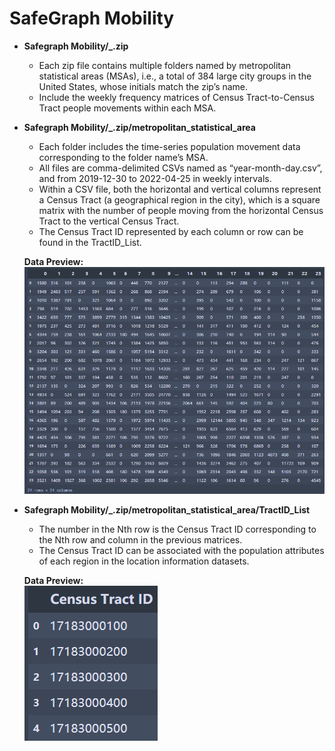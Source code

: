 # SafeGraph Mobility 
- **Safegraph Mobility/\_.zip**
  
  - Each zip file contains multiple folders named by metropolitan statistical areas (MSAs), i.e., a total of 384 large city groups in the United States, whose initials match the zip’s name. 
  - Include the weekly frequency matrices of Census Tract-to-Census Tract people movements within each MSA.
  
- **Safegraph Mobility/\_.zip/metropolitan_statistical_area**  
  - Each folder includes the time-series population movement data corresponding to the folder name’s MSA. 
  - All files are comma-delimited CSVs named as “year-month-day.csv”, and from 2019-12-30 to 2022-04-25 in weekly intervals. 
  - Within a CSV file, both the horizontal and vertical columns represent a Census Tract (a geographical region in the city), which is a square matrix with the number of people moving from the horizontal Census Tract to the vertical Census Tract.
  - The Census Tract ID represented by each column or row can be found in the TractID_List.   

  **Data Preview:**  
  ![](1.png)


- **Safegraph Mobility/\_.zip/metropolitan_statistical_area/TractID_List**
  - The number in the Nth row is the Census Tract ID corresponding to the Nth row and column in the previous matrices.
  - The Census Tract ID can be associated with the population attributes of each region in the location information datasets. 

  **Data Preview:**  
  ![](2.png)

